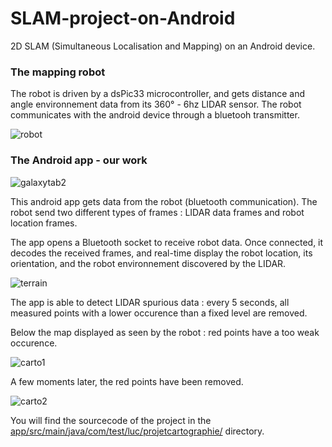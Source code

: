 # SLAM-project-on-Android
2D SLAM (Simultaneous Localisation and Mapping) on an Android device.

### The mapping robot
The robot is driven by a dsPic33 microcontroller, and gets distance and angle environnement data from its 360° - 6hz LIDAR sensor. The robot communicates with the android device through a bluetooh transmitter.


![robot](https://cloud.githubusercontent.com/assets/21124351/19410187/d3b4f364-92e5-11e6-8962-830e403a69e2.jpg)

### The Android app - our work

![galaxytab2](https://cloud.githubusercontent.com/assets/21124351/19410188/d76771ee-92e5-11e6-88a7-37ae7ebc0958.jpeg)

This android app gets data from the robot (bluetooth communication). The robot send two different types of frames : LIDAR data frames and robot location frames.

The app opens a Bluetooth socket to receive robot data. Once connected, it decodes the received frames, and real-time display the robot location, its orientation, and the robot environnement discovered by the LIDAR.


![terrain](https://cloud.githubusercontent.com/assets/21124351/19410190/dbcafb7a-92e5-11e6-8725-482abe0237fb.jpg)

The app is able to detect LIDAR spurious data : every 5 seconds, all measured points with a lower occurence than a fixed level are removed. 


Below the map displayed as seen by the robot : red points have a too weak occurence.

![carto1](https://cloud.githubusercontent.com/assets/21124351/19410192/de341586-92e5-11e6-83aa-03a499828aff.png)


A few moments later, the red points have been removed.

![carto2](https://cloud.githubusercontent.com/assets/21124351/19410194/e19973f6-92e5-11e6-82e7-cabddc2f72bd.png)




You will find the sourcecode of the project in the [app/src/main/java/com/test/luc/projetcartographie/](https://github.com/lucsavelli/SLAM-project-on-Android/tree/master/app/src/main/java/com/test/luc/projetcartographie) directory. 




